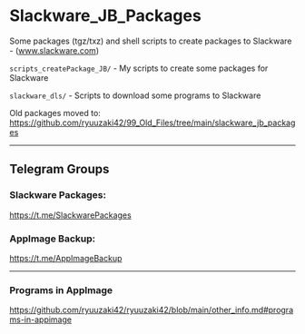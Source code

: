 # Slackware_JB_Packages

Some packages (tgz/txz) and shell scripts to create packages to Slackware - (www.slackware.com)

`scripts_createPackage_JB/` - My scripts to create some packages for Slackware

`slackware_dls/` - Scripts to download some programs to Slackware

Old packages moved to: https://github.com/ryuuzaki42/99_Old_Files/tree/main/slackware_jb_packages

---
## Telegram Groups

### Slackware Packages:
https://t.me/SlackwarePackages

### AppImage Backup:
https://t.me/AppImageBackup

---
### Programs in AppImage
https://github.com/ryuuzaki42/ryuuzaki42/blob/main/other_info.md#programs-in-appimage
